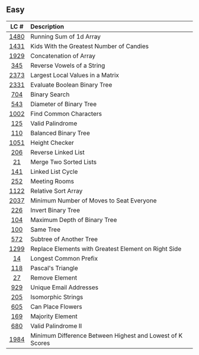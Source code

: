 ## Easy
|LC #|Description|
|:-:|:-|
|[1480](https://leetcode.com/problems/running-sum-of-1d-array/)| Running Sum of 1d Array|
|[1431](https://leetcode.com/problems/kids-with-the-greatest-number-of-candies/)| Kids With the Greatest Number of Candies|
|[1929](https://leetcode.com/problems/concatenation-of-array/)| Concatenation of Array|
|[345](https://leetcode.com/problems/reverse-vowels-of-a-string/)| Reverse Vowels of a String|
|[2373](https://leetcode.com/problems/largest-local-values-in-a-matrix/)|  Largest Local Values in a Matrix|
|[2331](https://leetcode.com/problems/evaluate-boolean-binary-tree/)|  Evaluate Boolean Binary Tree|
|[704](https://leetcode.com/problems/binary-search/description/)|  Binary Search|
|[543](https://leetcode.com/problems/product-of-array-except-self/)|  Diameter of Binary Tree|
|[1002](https://leetcode.com/problems/find-common-characters/)|  Find Common Characters|
|[125](https://leetcode.com/problems/valid-palindrome/)|  Valid Palindrome|
|[110](https://leetcode.com/problems/balanced-binary-tree/)|  Balanced Binary Tree|
|[1051](https://leetcode.com/problems/height-checker/)|  Height Checker|
|[206](https://leetcode.com/problems/reverse-linked-list/)|  Reverse Linked List|
|[21](https://leetcode.com/problems/merge-two-sorted-lists/)|  Merge Two Sorted Lists|
|[141](https://leetcode.com/problems/linked-list-cycle/)|  Linked List Cycle|
|[252](https://leetcode.com/problems/meeting-rooms/)|  Meeting Rooms|
|[1122](https://leetcode.com/problems/relative-sort-array/)|  Relative Sort Array|
|[2037](https://leetcode.com/problems/minimum-number-of-moves-to-seat-everyone/)|  Minimum Number of Moves to Seat Everyone|
|[226](https://leetcode.com/problems/invert-binary-tree/)|  Invert Binary Tree|
|[104](https://leetcode.com/problems/maximum-depth-of-binary-tree/)|  Maximum Depth of Binary Tree|
|[100](https://leetcode.com/problems/same-tree/)|  Same Tree|
|[572](https://leetcode.com/problems/subtree-of-another-tree/)|  Subtree of Another Tree|
|[1299](https://leetcode.com/problems/replace-elements-with-greatest-element-on-right-side/)|  Replace Elements with Greatest Element on Right Side|
|[14](https://leetcode.com/problems/longest-common-prefix/)|  Longest Common Prefix|
|[118](https://leetcode.com/problems/pascals-triangle/)|  Pascal's Triangle|
|[27](https://leetcode.com/problems/remove-element/)|   Remove Element|
|[929](https://leetcode.com/problems/unique-email-addresses/)|   Unique Email Addresses|
|[205](https://leetcode.com/problems/isomorphic-strings/)|   Isomorphic Strings|
|[605](https://leetcode.com/problems/can-place-flowers/)|   Can Place Flowers|
|[169](https://leetcode.com/problems/majority-element/)|   Majority Element|
|[680](https://leetcode.com/problems/valid-palindrome-ii/)|   Valid Palindrome II|
|[1984](https://leetcode.com/problems/minimum-difference-between-highest-and-lowest-of-k-scores/)|   Minimum Difference Between Highest and Lowest of K Scores|
